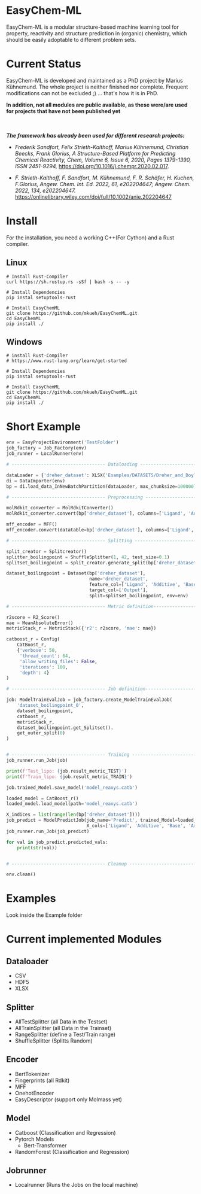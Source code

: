 # EasyChem-ML

EasyChem-ML is a modular structure-based machine learning tool for property, reactivity and structure prediction in (organic) chemistry, which should be easily adoptable to different problem sets.

# Current Status

EasyChem-ML is developed and maintained as a PhD project by Marius Kühnemund. The whole project is neither finished nor complete. Frequent modifications can not be excluded ;) ... that's how it is in PhD.



**In addition, not all modules are public available, as these were/are used for projects that have not been published yet**

\
\
***The framework has already been used for different research projects:*** 

* *Frederik Sandfort, Felix Strieth-Kalthoff, Marius Kühnemund, Christian Beecks, Frank Glorius, A Structure-Based Platform for Predicting Chemical Reactivity,
Chem, Volume 6, Issue 6, 2020, Pages 1379-1390, ISSN 2451-9294,* https://doi.org/10.1016/j.chempr.2020.02.017.

* *F. Strieth-Kalthoff, F. Sandfort, M. Kühnemund, F. R. Schäfer, H. Kuchen, F.Glorius, Angew. Chem. Int. Ed. 2022, 61, e202204647; Angew. Chem. 2022, 134, e202204647.* https://onlinelibrary.wiley.com/doi/full/10.1002/anie.202204647


# Install

For the installation, you need a working C++(For Cython) and a Rust compiler. 

## Linux

    # Install Rust-Compiler
    curl https://sh.rustup.rs -sSf | bash -s -- -y

    # Install Dependencies
    pip instal setuptools-rust

    # Install EasyChemML
    git clone https://github.com/mkueh/EasyChemML.git
    cd EasyChemML
    pip install ./

## Windows

    # install Rust-Compiler
    # https://www.rust-lang.org/learn/get-started

    # Install Dependencies
    pip instal setuptools-rust

    # Install EasyChemML
    git clone https://github.com/mkueh/EasyChemML.git
    cd EasyChemML
    pip install ./

# Short Example

```python
env = EasyProjectEnvironment('TestFolder')
job_factory = Job_Factory(env)
job_runner = LocalRunner(env)

# ----------------------------------- Dataloading --------------------------------------

dataLoader = {'dreher_dataset': XLSX('Examples/DATASETS/Dreher_and_Doyle_input_data.xlsx', sheet_name='FullCV_01')}
di = DataImporter(env)
bp = di.load_data_InNewBatchPartition(dataLoader, max_chunksize=100000)

# ----------------------------------- Preprocessing --------------------------------------

molRdkit_converter = MolRdkitConverter()
molRdkit_converter.convert(bp['dreher_dataset'], columns=['Ligand', 'Additive', 'Base', 'Aryl halide'], n_jobs=10)

mff_encoder = MFF()
mff_encoder.convert(datatable=bp['dreher_dataset'], columns=['Ligand', 'Additive', 'Base', 'Aryl halide'], fp_length=16, n_jobs=64)

# ----------------------------------- Splitting --------------------------------------

split_creator = Splitcreator()
splitter_boilingpoint = ShuffleSplitter(1, 42, test_size=0.1)
splitset_boilingpoint = split_creator.generate_split(bp['dreher_dataset'], splitter_boilingpoint)

dataset_boilingpoint = Dataset(bp['dreher_dataset'],
                               name='dreher_dataset',
                               feature_col=['Ligand', 'Additive', 'Base', 'Aryl halide'],
                               target_col=['Output'],
                               split=splitset_boilingpoint, env=env)

# ----------------------------------- Metric definition-----------------------------------

r2score = R2_Score()
mae = MeanAbsoluteError()
metricStack_r = MetricStack({'r2': r2score, 'mae': mae})

catboost_r = Config(
    CatBoost_r,
    {'verbose': 50,
     'thread_count': 64,
     'allow_writing_files': False,
     'iterations': 100,
     'depth': 4}
)

# ----------------------------------- Job definition-----------------------------------

job: ModelTrainEvalJob = job_factory.create_ModelTrainEvalJob(
    'dataset_boilingpoint_0',
    dataset_boilingpoint,
    catboost_r,
    metricStack_r,
    dataset_boilingpoint.get_Splitset().
    get_outer_split(0)
)


# ----------------------------------- Training ----------------------------------------
job_runner.run_Job(job)

print(f'Test_lipo: {job.result_metric_TEST}')
print(f'Train_lipo: {job.result_metric_TRAIN}')

job.trained_Model.save_model('model_reaxys.catb')

loaded_model = CatBoost_r()
loaded_model.load_model(path='model_reaxys.catb')

X_indices = list(range(len(bp['dreher_dataset'])))
job_predict = ModelPredictJob(job_name='Predict', trained_Model=loaded_model, X=bp['dreher_dataset'],
                              X_cols=['Ligand', 'Additive', 'Base', 'Aryl halide'])
job_runner.run_Job(job_predict)

for val in job_predict.predicted_vals:
    print(str(val))


# ----------------------------------- Cleanup ----------------------------------------

env.clean()
```


# Examples

Look inside the Example folder

# Current implemented Modules

## Dataloader
* CSV
* HDF5
* XLSX

## Splitter
* AllTestSplitter (all Data in the Testset)
* AllTrainSplitter (all Data in the Trainset)
* RangeSplitter (define a Test/Train range)
* ShuffleSplitter (Splitts Random)

## Encoder
* BertTokenizer
* Fingerprints (all Rdkit)
* MFF
* OnehotEncoder
* EasyDescriptor (support only Molmass yet)


## Model
* Catboost (Classification and Regression)
* Pytorch Models
  - Bert-Transformer
* RandomForest (Classification and Regression)

## Jobrunner
* Localrunner (Runs the Jobs on the local machine)
